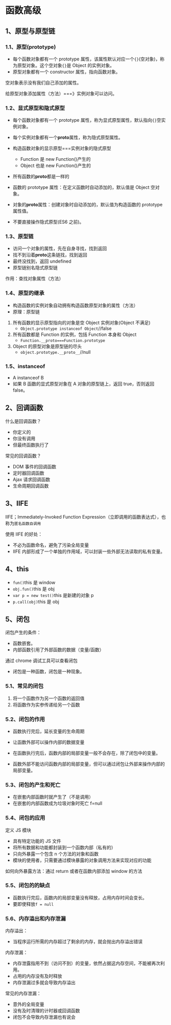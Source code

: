 # 函数高级

## 1、原型与原型链

### 1.1、原型(prototype)

- 每个函数对象都有一个 prototype 属性，该属性默认对应一个`{}`(空对象)，称为原型对象。这个空对象`{}`是 Object 的实例对象。
- 原型对象都有一个 constructor 属性，指向函数对象。

空对象表示没有我们自己添加的属性。

给原型对象添加属性（方法）===》实例对象可以访问。

### 1.2、显式原型和隐式原型

- 每个函数对象都有一个 prototype 属性，称为显式原型属性，默认指向`{}`空实例对象。
- 每个实例对象都有一个**proto**属性，称为隐式原型属性。
- 构造函数对象的显示原型===实例对象的隐式原型
  - Function 是 new Function()产生的
  - Object 也是 new Function()产生的
- 所有函数的**proto**都是一样的

- 函数的 prototype 属性：在定义函数时自动添加的，默认值是 Object 空对象。
- 对象的**proto**属性：创建对象时自动添加的，默认值为构造函数的 prototype 属性值。
- 不要直接操作隐式原型(ES6 之前)。

### 1.3、原型链

- 访问一个对象的属性，先在自身寻找，找到返回
- 找不到沿着**proto**这条链找，找到返回
- 最终没找到，返回 undefined
- 原型链别名隐式原型链

作用：查找对象属性（方法）

### 1.4、原型的继承

- 构造函数的实例对象自动拥有构造函数原型对象的属性（方法）
- 原理：原型链

1. 所有函数的显示原型指向的对象是空 Object 实例对象(Object 不满足)
   - `Object.prototype instanceof Object`//false
2. 所有函数都是 Function 的实例，包括 Function 本身和 Object
   - `Function.__proto===Function.prototype`
3. Object 的原型对象是原型链的尽头
   - `object.prototype.__proto__`//null

### 1.5、instanceof

- A instanceof B
- 如果 B 函数的显式原型对象在 A 对象的原型链上，返回 true，否则返回 false。

## 2、回调函数

什么是回调函数？

- 你定义的
- 你没有调用
- 但最终函数执行了

常见的回调函数？

- DOM 事件的回调函数
- 定时器回调函数
- Ajax 请求回调函数
- 生命周期回调函数

## 3、IIFE

IIFE；Immediately-Invoked Function Expression（立即调用的函数表达式），也称为`匿名函数自调用`

使用 IIFE 的好处：

- 不必为函数命名，避免了污染全局变量
- IIFE 内部形成了一个单独的作用域，可以封装一些外部无法读取的私有变量。

## 4、this

- `fun()`this 是 window
- `obj.fun()`this 是 obj
- `var p = new test()`this 是新建的对象 p
- `p.call(obj)`this 是 obj

## 5、闭包

闭包产生的条件：

- 函数嵌套。
- 内部函数引用了外部函数的数据（变量/函数）

通过 chrome 调试工具可以查看闭包

- 闭包是一种函数，闭包是一种现象。

### 5.1、常见的闭包

1. 将一个函数作为另一个函数的返回值
2. 将函数作为实参传递给另一个函数

### 5.2、闭包的作用

- 函数执行完后，延长变量的生命周期
- 让函数外部可以操作内部的数据变量

- 在函数执行完后，函数内部的局部变量一般不会存在，除了闭包中的变量。
- 函数外部不能访问函数内部的局部变量，但可以通过闭包让外部来操作内部的局部变量。

### 5.3、闭包的产生和死亡

- 在嵌套内部函数时就产生了（不是调用）
- 在嵌套的内部函数成为垃圾对象时死亡 f=null

### 5.4、闭包的应用

定义 JS 模块

- 具有特定功能的 JS 文件
- 将所有数据和功能都封装到一个函数内部（私有的）
- 只向外暴露一个包含 n 个方法的对象和函数
- 模块的使用者，只需要通过模块暴露的对象调用方法来实现对应的功能

如何向外暴露方法：通过 return 或者在函数内部添加 window 的方法

### 5.5、闭包的的缺点

- 函数执行完后，函数内的局部变量没有释放，占用内存时间会变长。
- 要即使释放`f = null`

### 5.6、内存溢出和内存泄漏

内存溢出：

- 当程序运行所需的内存超过了剩余的内存，就会抛出内存溢出错误

内存泄漏：

- 内存泄露指用不到（访问不到）的变量，依然占据这内存空间，不能被再次利用。
- 占用的内存没有及时释放
- 内存泄漏过多就会导致内存溢出

常见的内存泄漏：

- 意外的全局变量
- 没有及时清理的计时器或回调函数
- 闭包不会导致内存泄漏也有说会
